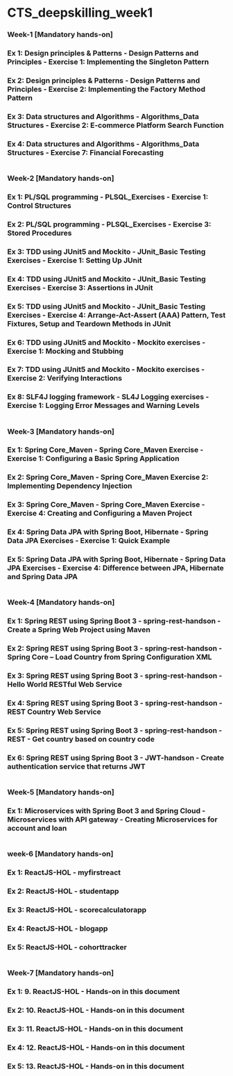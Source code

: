 # CTS_deepskilling_week1

### Week-1 [Mandatory hands-on]
### Ex 1:	Design principles & Patterns	-	Design Patterns and Principles - Exercise 1: Implementing the Singleton Pattern
### Ex 2:	Design principles & Patterns	-	Design Patterns and Principles - Exercise 2: Implementing the Factory Method Pattern
### Ex 3:	Data structures and Algorithms	-	Algorithms_Data Structures - Exercise 2: E-commerce Platform Search Function
### Ex 4:	Data structures and Algorithms	-	Algorithms_Data Structures -	Exercise 7: Financial Forecasting
# 
### Week-2 [Mandatory hands-on]
### Ex 1: PL/SQL programming - PLSQL_Exercises	- Exercise 1: Control Structures
### Ex 2: PL/SQL programming - PLSQL_Exercises	- Exercise 3: Stored Procedures
### Ex 3:	TDD using JUnit5 and Mockito - JUnit_Basic Testing Exercises - Exercise 1: Setting Up JUnit
### Ex 4:	TDD using JUnit5 and Mockito	- JUnit_Basic Testing Exercises - Exercise 3: Assertions in JUnit
### Ex 5:	TDD using JUnit5 and Mockito	- JUnit_Basic Testing Exercises - Exercise 4: Arrange-Act-Assert (AAA) Pattern, Test Fixtures, Setup and Teardown Methods in JUnit
### Ex 6:	TDD using JUnit5 and Mockito - Mockito exercises - Exercise 1: Mocking and Stubbing
### Ex 7:	TDD using JUnit5 and Mockito - Mockito exercises - Exercise 2: Verifying Interactions
### Ex 8:	SLF4J logging framework	- SL4J Logging exercises - Exercise 1: Logging Error Messages and Warning Levels
# 
### Week-3 [Mandatory hands-on]
### Ex 1: Spring Core_Maven - Spring Core_Maven	Exercise	- Exercise 1: Configuring a Basic Spring Application
### Ex 2: Spring Core_Maven - Spring Core_Maven	Exercise 2: Implementing Dependency Injection
### Ex 3:	Spring Core_Maven - Spring Core_Maven	Exercise - Exercise 4: Creating and Configuring a Maven Project
### Ex 4:	Spring Data JPA with Spring Boot, Hibernate	- Spring Data JPA Exercises - Exercise 1: Quick Example
### Ex 5:	Spring Data JPA with Spring Boot, Hibernate	- Spring Data JPA Exercises - Exercise 4: Difference between JPA, Hibernate and Spring Data JPA
#
### Week-4 [Mandatory hands-on]
### Ex 1:	Spring REST using Spring Boot 3	- spring-rest-handson - Create a Spring Web Project using Maven
### Ex 2:	Spring REST using Spring Boot 3	- spring-rest-handson - Spring Core – Load Country from Spring Configuration XML
### Ex 3:	Spring REST using Spring Boot 3	- spring-rest-handson - Hello World RESTful Web Service
### Ex 4:	Spring REST using Spring Boot 3	- spring-rest-handson - REST Country Web Service
### Ex 5:	Spring REST using Spring Boot 3	- spring-rest-handson -	REST - Get country based on country code
### Ex 6:	Spring REST using Spring Boot 3 - JWT-handson - Create authentication service that returns JWT
#
### Week-5 [Mandatory hands-on]
### Ex 1:	Microservices with Spring Boot 3 and Spring Cloud	- Microservices with API gateway - Creating Microservices for account and loan
# 
### week-6 [Mandatory hands-on]
### Ex 1: ReactJS-HOL	- myfirstreact
### Ex 2: ReactJS-HOL -	studentapp
### Ex 3:	ReactJS-HOL - scorecalculatorapp
### Ex 4: ReactJS-HOL -	blogapp
### Ex 5:	ReactJS-HOL -	cohorttracker
#
### Week-7 [Mandatory hands-on]
### Ex 1:	9. ReactJS-HOL - Hands-on in this document
### Ex 2:	10. ReactJS-HOL - Hands-on in this document
### Ex 3:	11. ReactJS-HOL	- Hands-on in this document
### Ex 4:	12. ReactJS-HOL	- Hands-on in this document
### Ex 5:	13. ReactJS-HOL	- Hands-on in this document
#
